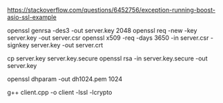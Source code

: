 https://stackoverflow.com/questions/6452756/exception-running-boost-asio-ssl-example

openssl genrsa -des3 -out server.key 2048
openssl req -new -key server.key -out server.csr
openssl x509 -req -days 3650 -in server.csr -signkey server.key -out server.crt

cp server.key server.key.secure
openssl rsa -in server.key.secure -out server.key

openssl dhparam -out dh1024.pem 1024

g++ client.cpp -o client -lssl -lcrypto


